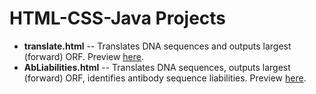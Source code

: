 # HTML-CSS-Java Projects
- **translate.html** -- Translates DNA sequences and outputs largest (forward) ORF. Preview [here](http://htmlpreview.github.io/?https://github.com/gracejacobson/HTML-CSS-Java/blob/main/translate.html).
- **AbLiabilities.html** -- Translates DNA sequences, outputs largest (forward) ORF, identifies antibody sequence liabilities. Preview [here](http://htmlpreview.github.io/?https://github.com/gracejacobson/HTML-CSS-Java/blob/main/AbLiabilities.html).
